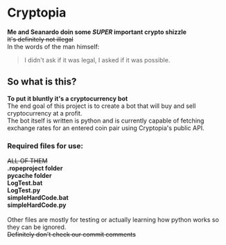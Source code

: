 # Cryptopia
**Me and Seanardo doin some _SUPER_ important crypto shizzle**<br/>
~~It's definitely not illegal~~<br/>
In the words of the man himself:<br/>
>I didn't ask if it was legal, I asked if it was possible.

## So what is this?
**To put it bluntly it's a cryptocurrency bot**<br/>
The end goal of this project is to create a bot that will buy and sell cryptocurrency at a profit.<br/>
The bot itself is written is python and is currently capable of fetching exchange rates for an entered coin pair using Cryptopia's public API.<br/>

### Required files for use:
~~ALL OF THEM~~<br/>
**.ropeproject folder<br/>__pycache__ folder<br/>LogTest.bat<br/>LogTest.py<br/>simpleHardCode.bat<br/>simpleHardCode.py<br/>**
<br/>
Other files are mostly for testing or actually learning how python works so they can be ignored.<br/>
~~Definitely don't check our commit comments~~
